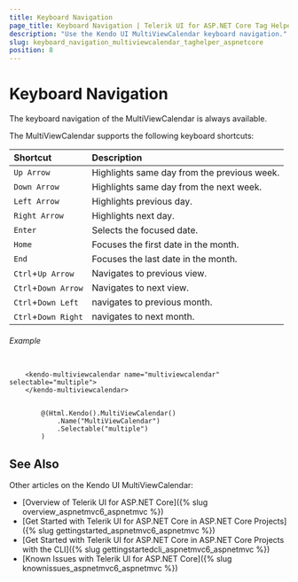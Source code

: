 ```yaml
---
title: Keyboard Navigation
page_title: Keyboard Navigation | Telerik UI for ASP.NET Core Tag Helpers
description: "Use the Kendo UI MultiViewCalendar keyboard navigation."
slug: keyboard_navigation_multiviewcalendar_taghelper_aspnetcore
position: 8
---
```


# Keyboard Navigation

The keyboard navigation of the MultiViewCalendar is always available.

The MultiViewCalendar supports the following keyboard shortcuts:

| Shortcut            | Description                                  |
|:---                 |:---                                          |
| `Up Arrow`          | Highlights same day from the previous week.  |
| `Down Arrow`        | Highlights same day from the next week.      |
| `Left Arrow`        | Highlights previous day.                     |
| `Right Arrow`       | Highlights next day.                         |
| `Enter`             | Selects the focused date.                    |
| `Home`              | Focuses the first date in the month.         |
| `End`               | Focuses the last date in the month.          |
| `Ctrl`+`Up Arrow`   | Navigates to previous view.                  |
| `Ctrl`+`Down Arrow` | Navigates to next view.                      |
| `Ctrl`+`Down Left`  | navigates to previous month.                 |
| `Ctrl`+`Down Right` | navigates to next month.                     |


###### Example

```tab-tagHelper

    <kendo-multiviewcalendar name="multiviewcalendar" selectable="multiple">        
    </kendo-multiviewcalendar>

```
```tab-Razor

        @(Html.Kendo().MultiViewCalendar()
            .Name("MultiViewCalendar")
            .Selectable("multiple")
        )
```

## See Also

Other articles on the Kendo UI MultiViewCalendar:

* [Overview of Telerik UI for ASP.NET Core]({% slug overview_aspnetmvc6_aspnetmvc %})
* [Get Started with Telerik UI for ASP.NET Core in ASP.NET Core Projects]({% slug gettingstarted_aspnetmvc6_aspnetmvc %})
* [Get Started with Telerik UI for ASP.NET Core in ASP.NET Core Projects with the CLI]({% slug gettingstartedcli_aspnetmvc6_aspnetmvc %})
* [Known Issues with Telerik UI for ASP.NET Core]({% slug knownissues_aspnetmvc6_aspnetmvc %})
